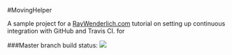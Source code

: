 #MovingHelper

A sample project for a [RayWenderlich.com](http://www.raywenderlich.com) tutorial on setting up continuous integration with GitHub and Travis CI. for

###Master branch build status: 
![](https://travis-ci.org/designatednerd/MovingHelper.svg?branch=master)
